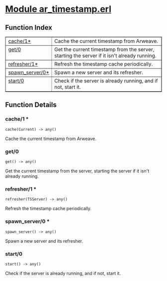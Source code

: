 # [Module ar_timestamp.erl](https://github.com/permaweb/HyperBEAM/blob/main/src/ar_timestamp.erl)




<a name="index"></a>

## Function Index ##


<table width="100%" border="1" cellspacing="0" cellpadding="2" summary="function index"><tr><td valign="top"><a href="#cache-1">cache/1*</a></td><td>Cache the current timestamp from Arweave.</td></tr><tr><td valign="top"><a href="#get-0">get/0</a></td><td>Get the current timestamp from the server, starting the server if it
isn't already running.</td></tr><tr><td valign="top"><a href="#refresher-1">refresher/1*</a></td><td>Refresh the timestamp cache periodically.</td></tr><tr><td valign="top"><a href="#spawn_server-0">spawn_server/0*</a></td><td>Spawn a new server and its refresher.</td></tr><tr><td valign="top"><a href="#start-0">start/0</a></td><td>Check if the server is already running, and if not, start it.</td></tr></table>


<a name="functions"></a>

## Function Details ##

<a name="cache-1"></a>

### cache/1 * ###

`cache(Current) -> any()`

Cache the current timestamp from Arweave.

<a name="get-0"></a>

### get/0 ###

`get() -> any()`

Get the current timestamp from the server, starting the server if it
isn't already running.

<a name="refresher-1"></a>

### refresher/1 * ###

`refresher(TSServer) -> any()`

Refresh the timestamp cache periodically.

<a name="spawn_server-0"></a>

### spawn_server/0 * ###

`spawn_server() -> any()`

Spawn a new server and its refresher.

<a name="start-0"></a>

### start/0 ###

`start() -> any()`

Check if the server is already running, and if not, start it.


